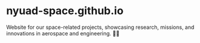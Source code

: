 # nyuad-space.github.io
Website for our space-related projects, showcasing research, missions, and innovations in aerospace and engineering. 🚀✨
